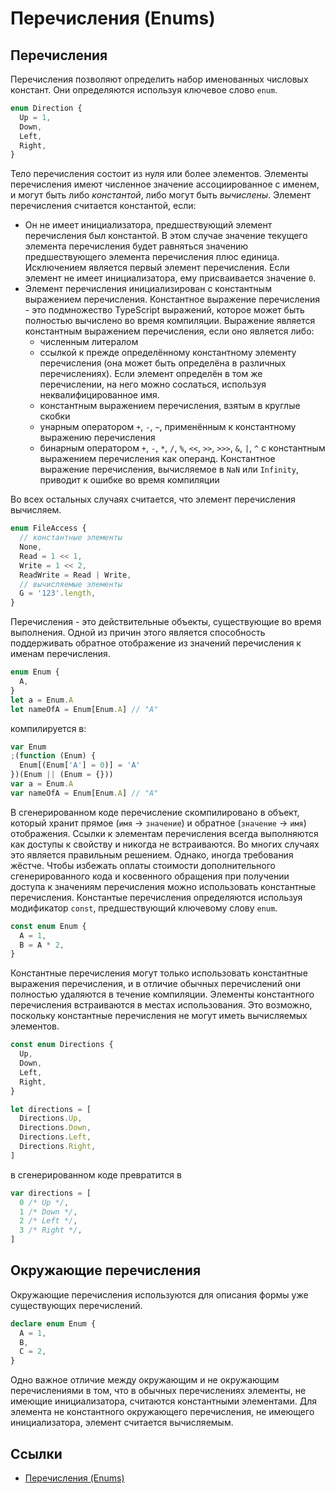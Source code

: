 # Перечисления (Enums)

## Перечисления

Перечисления позволяют определить набор именованных числовых констант. Они определяются используя ключевое слово `enum`.

```ts
enum Direction {
  Up = 1,
  Down,
  Left,
  Right,
}
```

Тело перечисления состоит из нуля или более элементов. Элементы перечисления имеют численное значение ассоциированное с именем, и могут быть либо _константой_, либо могут быть _вычислены_. Элемент перечисления считается константой, если:

- Он не имеет инициализатора, предшествующий элемент перечисления был константой. В этом случае значение текущего элемента перечисления будет равняться значению предшествующего элемента перечисления плюс единица. Исключением является первый элемент перечисления. Если элемент не имеет инициализатора, ему присваивается значение `0`.
- Элемент перечисления инициализирован с константным выражением перечисления. Константное выражение перечисления - это подмножество TypeScript выражений, которое может быть полностью вычислено во время компиляции. Выражение является константным выражением перечисления, если оно является либо:
  - численным литералом
  - ссылкой к прежде определённому константному элементу перечисления (она может быть определёна в различных перечислениях). Если элемент определён в том же перечислении, на него можно сослаться, используя неквалифицированное имя.
  - константным выражением перечисления, взятым в круглые скобки
  - унарным оператором `+`, `-`, `~`, применённым к константному выражению перечисления
  - бинарным оператором `+`, `-`, `*`, `/`, `%`, `<<`, `>>`, `>>>`, `&`, `|`, `^` с константным выражением перечисления как операнд. Константное выражение перечисления, вычисляемое в `NaN` или `Infinity`, приводит к ошибке во время компиляции

Во всех остальных случаях считается, что элемент перечисления вычисляем.

```ts
enum FileAccess {
  // константные элементы
  None,
  Read = 1 << 1,
  Write = 1 << 2,
  ReadWrite = Read | Write,
  // вычисляемые элементы
  G = '123'.length,
}
```

Перечисления - это действительные объекты, существующие во время выполнения. Одной из причин этого является способность поддерживать обратное отображение из значений перечисления к именам перечисления.

```ts
enum Enum {
  A,
}
let a = Enum.A
let nameOfA = Enum[Enum.A] // "A"
```

компилируется в:

```js
var Enum
;(function (Enum) {
  Enum[(Enum['A'] = 0)] = 'A'
})(Enum || (Enum = {}))
var a = Enum.A
var nameOfA = Enum[Enum.A] // "A"
```

В сгенерированном коде перечисление скомпилировано в объект, который хранит прямое (`имя` -> `значение`) и обратное (`значение` -> `имя`) отображения. Ссылки к элементам перечисления всегда выполняются как доступы к свойству и никогда не встраиваются. Во многих случаях это является правильным решением. Однако, иногда требования жёстче. Чтобы избежать оплаты стоимости дополнительного сгенерированного кода и косвенного обращения при получении доступа к значениям перечисления можно использовать константные перечисления. Константые перечисления определяются используя модификатор `const`, предшествующий ключевому слову `enum`.

```ts
const enum Enum {
  A = 1,
  B = A * 2,
}
```

Константные перечисления могут только использовать константные выражения перечисления, и в отличие обычных перечислений они полностью удаляются в течение компиляции. Элементы константного перечисления встраиваются в местах использования. Это возможно, поскольку константные перечисления не могут иметь вычисляемых элементов.

```ts
const enum Directions {
  Up,
  Down,
  Left,
  Right,
}

let directions = [
  Directions.Up,
  Directions.Down,
  Directions.Left,
  Directions.Right,
]
```

в сгенерированном коде превратится в

```js
var directions = [
  0 /* Up */,
  1 /* Down */,
  2 /* Left */,
  3 /* Right */,
]
```

## Окружающие перечисления

Окружающие перечисления используются для описания формы уже существующих перечислений.

```ts
declare enum Enum {
  A = 1,
  B,
  C = 2,
}
```

Одно важное отличие между окружающим и не окружающим перечислениями в том, что в обычных перечислениях элементы, не имеющие инициализатора, считаются константными элементами. Для элемента не константного окружающего перечисления, не имеющего инициализатора, элемент считается вычисляемым.

## Ссылки

- [Перечисления (Enums)](http://typescript-lang.ru/docs/Enums.html)

